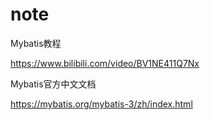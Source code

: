# note

Mybatis教程

https://www.bilibili.com/video/BV1NE411Q7Nx

Mybatis官方中文文档

https://mybatis.org/mybatis-3/zh/index.html

